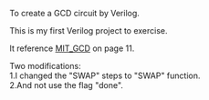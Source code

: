 To create a GCD circuit by Verilog.

This is my first Verilog project to exercise.

It reference [MIT_GCD](http://csg.csail.mit.edu/6.375/6_375_2006_www/handouts/lectures/L03-Verilog-Design-Examples.pdf) on page 11.

Two modifications:  
	1.I changed the "SWAP" steps to "SWAP" function.  
 	2.And not use the flag "done".  
